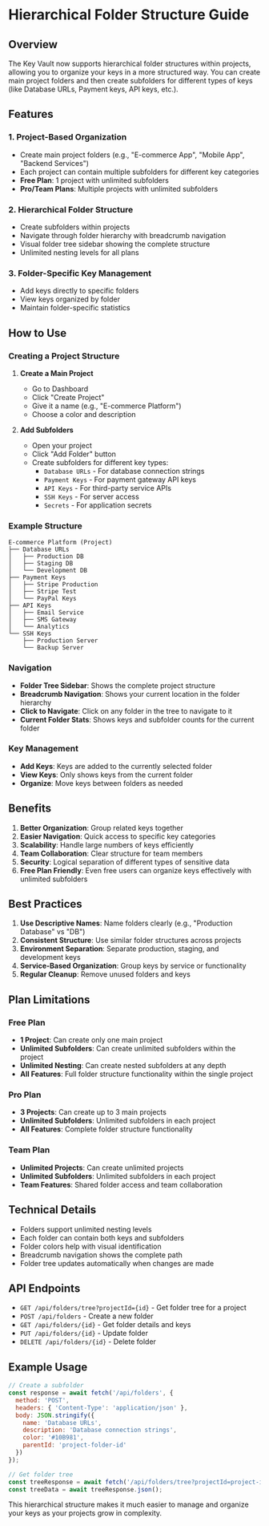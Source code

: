 # Hierarchical Folder Structure Guide

## Overview

The Key Vault now supports hierarchical folder structures within projects, allowing you to organize your keys in a more structured way. You can create main project folders and then create subfolders for different types of keys (like Database URLs, Payment keys, API keys, etc.).

## Features

### 1. Project-Based Organization
- Create main project folders (e.g., "E-commerce App", "Mobile App", "Backend Services")
- Each project can contain multiple subfolders for different key categories
- **Free Plan**: 1 project with unlimited subfolders
- **Pro/Team Plans**: Multiple projects with unlimited subfolders

### 2. Hierarchical Folder Structure
- Create subfolders within projects
- Navigate through folder hierarchy with breadcrumb navigation
- Visual folder tree sidebar showing the complete structure
- Unlimited nesting levels for all plans

### 3. Folder-Specific Key Management
- Add keys directly to specific folders
- View keys organized by folder
- Maintain folder-specific statistics

## How to Use

### Creating a Project Structure

1. **Create a Main Project**
   - Go to Dashboard
   - Click "Create Project"
   - Give it a name (e.g., "E-commerce Platform")
   - Choose a color and description

2. **Add Subfolders**
   - Open your project
   - Click "Add Folder" button
   - Create subfolders for different key types:
     - `Database URLs` - For database connection strings
     - `Payment Keys` - For payment gateway API keys
     - `API Keys` - For third-party service APIs
     - `SSH Keys` - For server access
     - `Secrets` - For application secrets

### Example Structure

```
E-commerce Platform (Project)
├── Database URLs
│   ├── Production DB
│   ├── Staging DB
│   └── Development DB
├── Payment Keys
│   ├── Stripe Production
│   ├── Stripe Test
│   └── PayPal Keys
├── API Keys
│   ├── Email Service
│   ├── SMS Gateway
│   └── Analytics
└── SSH Keys
    ├── Production Server
    └── Backup Server
```

### Navigation

- **Folder Tree Sidebar**: Shows the complete project structure
- **Breadcrumb Navigation**: Shows your current location in the folder hierarchy
- **Click to Navigate**: Click on any folder in the tree to navigate to it
- **Current Folder Stats**: Shows keys and subfolder counts for the current folder

### Key Management

- **Add Keys**: Keys are added to the currently selected folder
- **View Keys**: Only shows keys from the current folder
- **Organize**: Move keys between folders as needed

## Benefits

1. **Better Organization**: Group related keys together
2. **Easier Navigation**: Quick access to specific key categories
3. **Scalability**: Handle large numbers of keys efficiently
4. **Team Collaboration**: Clear structure for team members
5. **Security**: Logical separation of different types of sensitive data
6. **Free Plan Friendly**: Even free users can organize keys effectively with unlimited subfolders

## Best Practices

1. **Use Descriptive Names**: Name folders clearly (e.g., "Production Database" vs "DB")
2. **Consistent Structure**: Use similar folder structures across projects
3. **Environment Separation**: Separate production, staging, and development keys
4. **Service-Based Organization**: Group keys by service or functionality
5. **Regular Cleanup**: Remove unused folders and keys

## Plan Limitations

### Free Plan
- **1 Project**: Can create only one main project
- **Unlimited Subfolders**: Can create unlimited subfolders within the project
- **Unlimited Nesting**: Can create nested subfolders at any depth
- **All Features**: Full folder structure functionality within the single project

### Pro Plan
- **3 Projects**: Can create up to 3 main projects
- **Unlimited Subfolders**: Unlimited subfolders in each project
- **All Features**: Complete folder structure functionality

### Team Plan
- **Unlimited Projects**: Can create unlimited projects
- **Unlimited Subfolders**: Unlimited subfolders in each project
- **Team Features**: Shared folder access and team collaboration

## Technical Details

- Folders support unlimited nesting levels
- Each folder can contain both keys and subfolders
- Folder colors help with visual identification
- Breadcrumb navigation shows the complete path
- Folder tree updates automatically when changes are made

## API Endpoints

- `GET /api/folders/tree?projectId={id}` - Get folder tree for a project
- `POST /api/folders` - Create a new folder
- `GET /api/folders/{id}` - Get folder details and keys
- `PUT /api/folders/{id}` - Update folder
- `DELETE /api/folders/{id}` - Delete folder

## Example Usage

```javascript
// Create a subfolder
const response = await fetch('/api/folders', {
  method: 'POST',
  headers: { 'Content-Type': 'application/json' },
  body: JSON.stringify({
    name: 'Database URLs',
    description: 'Database connection strings',
    color: '#10B981',
    parentId: 'project-folder-id'
  })
});

// Get folder tree
const treeResponse = await fetch('/api/folders/tree?projectId=project-id');
const treeData = await treeResponse.json();
```

This hierarchical structure makes it much easier to manage and organize your keys as your projects grow in complexity. 